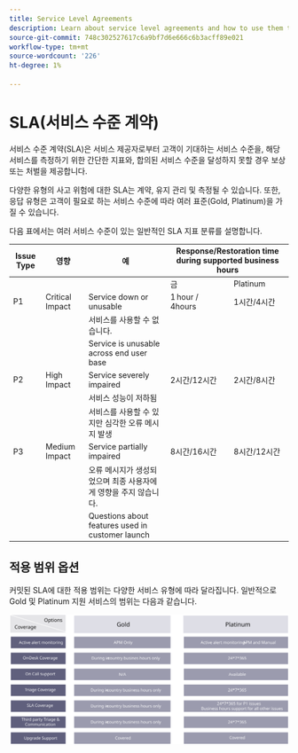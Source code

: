 ```yaml
---
title: Service Level Agreements
description: Learn about service level agreements and how to use them to support your Adobe Commerce implementation.
source-git-commit: 748c302527617c6a9bf7d6e666c6b3acff89e021
workflow-type: tm+mt
source-wordcount: '226'
ht-degree: 1%

---
```



# SLA(서비스 수준 계약)

서비스 수준 계약(SLA)은 서비스 제공자로부터 고객이 기대하는 서비스 수준을, 해당 서비스를 측정하기 위한 간단한 지표와, 합의된 서비스 수준을 달성하지 못할 경우 보상 또는 처벌을 제공합니다.

다양한 유형의 사고 위험에 대한 SLA는 계약, 유지 관리 및 측정될 수 있습니다. 또한, 응답 유형은 고객이 필요로 하는 서비스 수준에 따라 여러 표준(Gold, Platinum)을 가질 수 있습니다.

다음 표에서는 여러 서비스 수준이 있는 일반적인 SLA 지표 분류를 설명합니다.

<table>
<thead>
  <tr>
    <th>Issue Type</th>
    <th>영향</th>
    <th>예</th>
    <th colspan="2">Response/Restoration time during supported business hours</th>
  </tr>
</thead>
<tbody>
  <tr>
    <td colspan="3"></td>
    <td>금</td>
    <td>Platinum</td>
  </tr>
  <tr>
    <td>P1</td>
    <td>Critical Impact</td>
    <td>Service down or unusable</td>
    <td>1 hour / 4hours</td>
    <td>1시간/4시간</td>
  </tr>
  <tr>
    <td></td>
    <td></td>
    <td>서비스를 사용할 수 없습니다.</td>
    <td></td>
    <td></td>
  </tr>
  <tr>
    <td></td>
    <td></td>
    <td>Service is unusable across end user base</td>
    <td></td>
    <td></td>
  </tr>
  <tr>
    <td>P2</td>
    <td>High Impact</td>
    <td>Service severely impaired</td>
    <td>2시간/12시간</td>
    <td>2시간/8시간</td>
  </tr>
  <tr>
    <td></td>
    <td></td>
    <td>서비스 성능이 저하됨</td>
    <td></td>
    <td></td>
  </tr>
  <tr>
    <td></td>
    <td></td>
    <td>서비스를 사용할 수 있지만 심각한 오류 메시지 발생</td>
    <td></td>
    <td></td>
  </tr>
  <tr>
    <td>P3</td>
    <td>Medium Impact</td>
    <td>Service partially impaired</td>
    <td>8시간/16시간</td>
    <td>8시간/12시간</td>
  </tr>
  <tr>
    <td></td>
    <td></td>
    <td>오류 메시지가 생성되었으며 최종 사용자에게 영향을 주지 않습니다.</td>
    <td></td>
    <td></td>
  </tr>
  <tr>
    <td></td>
    <td></td>
    <td>Questions about features used in customer launch</td>
    <td></td>
    <td></td>
  </tr>
</tbody>
</table>

## 적용 범위 옵션

커밋된 SLA에 대한 적용 범위는 다양한 서비스 유형에 따라 달라집니다. 일반적으로 Gold 및 Platinum 지원 서비스의 범위는 다음과 같습니다.

![SLA 적용 범위를 보여주는 정보 그래픽](../../assets/playbooks/sla-coverage-options.svg)
